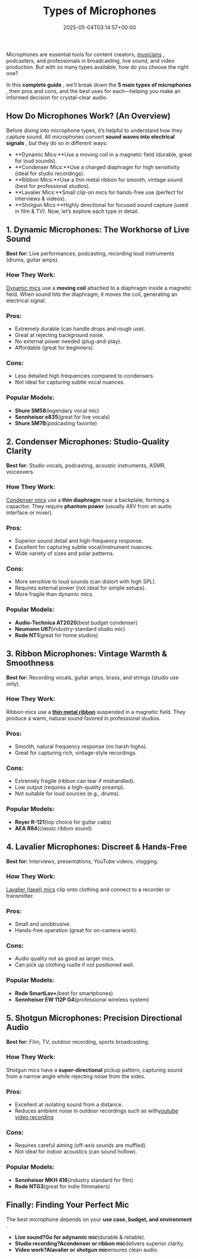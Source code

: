 ﻿---
layout: post
title: Types of Microphones
date: '2025-05-04T03:14:57+00:00'
categories:
- Guide
- Mics
tags: []
slug: /types-of-microphones/
lastmod: 2025-05-07T12:21:28+03:00
---

Microphones are essential tools for content creators,
[musicians](https://pestpolicy.com/best-mac-for-music-production/)
, podcasters, and professionals in broadcasting, live sound, and video production. But with so many types available, how do you choose the right one?

In this
**complete guide**
, we’ll break down the
**5 main types of microphones**
, their pros and cons, and the best uses for each—helping you make an informed decision for crystal-clear audio.
## **How Do Microphones Work? (An Overview)**
Before diving into microphone types, it’s helpful to understand how they capture sound. All microphones convert
**sound waves into electrical signals**
, but they do so in different ways:
- **Dynamic Mics:**Use a moving coil in a magnetic field (durable, great for loud sounds).
- **Condenser Mics:**Use a charged diaphragm for high sensitivity (ideal for studio recordings).
- **Ribbon Mics:**Use a thin metal ribbon for smooth, vintage sound (best for professional studios).
- **Lavalier Mics:**Small clip-on mics for hands-free use (perfect for interviews & videos).
- **Shotgun Mics:**Highly directional for focused sound capture (used in film & TV).
Now, let’s explore each type in detail.
## **1. Dynamic Microphones: The Workhorse of Live Sound**
**Best for:**
Live performances, podcasting, recording loud instruments (drums, guitar amps).
### **How They Work:**
[Dynamic mics](https://pestpolicy.com/best-dynamic-microphone-for-podcasting/)
use a
**moving coil**
attached to a diaphragm inside a magnetic field. When sound hits the diaphragm, it moves the coil, generating an electrical signal.
### **Pros:**
- Extremely durable (can handle drops and rough use).
- Great at rejecting background noise.
- No external power needed (plug-and-play).
- Affordable (great for beginners).
### **Cons:**
- Less detailed high frequencies compared to condensers.
- Not ideal for capturing subtle vocal nuances.
### **Popular Models:**
- **Shure SM58**(legendary vocal mic)
- **Sennheiser e835**(great for live vocals)
- **Shure SM7B**(podcasting favorite)
## **2. Condenser Microphones: Studio-Quality Clarity**
**Best for:**
Studio vocals, podcasting, acoustic instruments, ASMR, voiceovers.
### **How They Work:**
[Condenser mics](https://pestpolicy.com/best-condenser-mics-under-300/)
use a
**thin diaphragm**
near a backplate, forming a capacitor. They require
**phantom power**
(usually 48V from an audio interface or mixer).
### **Pros:**
- Superior sound detail and high-frequency response.
- Excellent for capturing subtle vocal/instrument nuances.
- Wide variety of sizes and polar patterns.
### **Cons:**
- More sensitive to loud sounds (can distort with high SPL).
- Requires external power (not ideal for simple setups).
- More fragile than dynamic mics.
### **Popular Models:**
- **Audio-Technica AT2020**(best budget condenser)
- **Neumann U87**(industry-standard studio mic)
- **Rode NT1**(great for home studios)
## **3. Ribbon Microphones: Vintage Warmth & Smoothness**
**Best for:**
Recording vocals, guitar amps, brass, and strings (studio use only).
### **How They Work:**
Ribbon mics use a
[**thin metal ribbon**](https://en.wikipedia.org/wiki/Ribbon_microphone)
suspended in a magnetic field. They produce a warm, natural sound favored in professional studios.
### **Pros:**
- Smooth, natural frequency response (no harsh highs).
- Great for capturing rich, vintage-style recordings.
### **Cons:**
- Extremely fragile (ribbon can tear if mishandled).
- Low output (requires a high-quality preamp).
- Not suitable for loud sources (e.g., drums).
### **Popular Models:**
- **Royer R-121**(top choice for guitar cabs)
- **AEA R84**(classic ribbon sound)
## **4. Lavalier Microphones: Discreet & Hands-Free**
**Best for:**
Interviews, presentations, YouTube videos, vlogging.
### **How They Work:**
[Lavalier (lapel) mics](https://pestpolicy.com/best-wireless-lavalier-mic-for-dslr/)
clip onto clothing and connect to a recorder or transmitter.
### **Pros:**
- Small and unobtrusive.
- Hands-free operation (great for on-camera work).
### **Cons:**
- Audio quality not as good as larger mics.
- Can pick up clothing rustle if not positioned well.
### **Popular Models:**
- **Rode SmartLav+**(best for smartphones)
- **Sennheiser EW 112P G4**(professional wireless system)
## **5. Shotgun Microphones: Precision Directional Audio**
**Best for:**
Film, TV, outdoor recording, sports broadcasting.
### **How They Work:**
Shotgun mics have a
**super-directional**
pickup pattern, capturing sound from a narrow angle while rejecting noise from the sides.
### **Pros:**
- Excellent at isolating sound from a distance.
- Reduces ambient noise in outdoor recordings such as with[youtube video recording](https://pestpolicy.com/best-camera-for-youtube/)
### **Cons:**
- Requires careful aiming (off-axis sounds are muffled).
- Not ideal for indoor acoustics (can sound hollow).
### **Popular Models:**
- **Sennheiser MKH 416**(industry standard for film)
- **Rode NTG3**(great for indie filmmakers)
## **Finally: Finding Your Perfect Mic**
The best microphone depends on your
**use case, budget, and environment**
.
- **Live sound?**Go for a**dynamic mic**(durable & reliable).
- **Studio recording?**A**condenser or ribbon mic**delivers superior clarity.
- **Video work?**A**lavalier or shotgun mic**ensures clean audio.